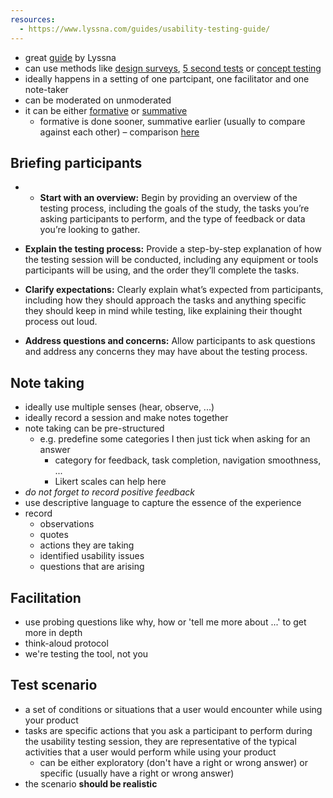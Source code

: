 ```yaml
---
resources:
  - https://www.lyssna.com/guides/usability-testing-guide/
---
```

- great [guide](https://www.lyssna.com/guides/usability-testing-guide/) by Lyssna
- can use methods like [design surveys](https://www.lyssna.com/guides/design-surveys/), [5 second tests](https://www.lyssna.com/guides/five-second-testing/) or [concept testing](https://www.lyssna.com/blog/concept-testing/)
- ideally happens in a setting of one partcipant, one facilitator and one note-taker
- can be moderated on unmoderated
- it can be either [formative](https://www.lyssna.com/blog/formative-usability-testing/) or [summative](https://www.lyssna.com/blog/summative-usability-testing/)
	- formative is done sooner, summative earlier (usually to compare against each other) – comparison [here](https://www.lyssna.com/blog/formative-vs-summative-usability-testing/)
## Briefing participants
- - **Start with an overview:** Begin by providing an overview of the testing process, including the goals of the study, the tasks you’re asking participants to perform, and the type of feedback or data you’re looking to gather.
    
- **Explain the testing process:** Provide a step-by-step explanation of how the testing session will be conducted, including any equipment or tools participants will be using, and the order they’ll complete the tasks.
    
- **Clarify expectations:** Clearly explain what’s expected from participants, including how they should approach the tasks and anything specific they should keep in mind while testing, like explaining their thought process out loud.
    
- **Address questions and concerns:** Allow participants to ask questions and address any concerns they may have about the testing process.
## Note taking
- ideally use multiple senses (hear, observe, ...)
- ideally record a session and make notes together
- note taking can be pre-structured
	- e.g. predefine some categories I then just tick when asking for an answer
		- category for feedback, task completion, navigation smoothness, ...
		- Likert scales can help here
- *do not forget to record positive feedback*
- use descriptive language to capture the essence of the experience
- record
	- observations
	- quotes
	- actions they are taking
	- identified usability issues
	- questions that are arising
## Facilitation
- use probing questions like why, how or 'tell me more about ...' to get more in depth
- think-aloud protocol
- we're testing the tool, not you
## Test scenario
- a set of conditions or situations that a user would encounter while using your product
- tasks are specific actions that you ask a participant to perform during the usability testing session, they are representative of the typical activities that a user would perform while using your product
	- can be either exploratory (don't have a right or wrong answer) or specific (usually have a right or wrong answer)
- the scenario **should be realistic**